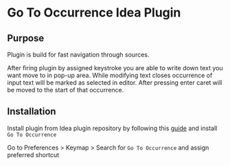 # Go To Occurrence Idea Plugin

## Purpose
Plugin is build for fast navigation through sources.

After firing plugin by assigned keystroke you are able to write down text you want move to in pop-up area.
While modifying text closes occurrence of input text will be marked as selected in editor.
After pressing enter caret will be moved to the start of that occurrence.

## Installation
Install plugin from Idea plugin repository by following this 
[guide](https://www.jetbrains.com/help/idea/installing-updating-and-uninstalling-repository-plugins.html) 
and install `Go To Occurrence`

Go to Preferences > Keymap > Search for `Go To Occurrence` and assign preferred shortcut  